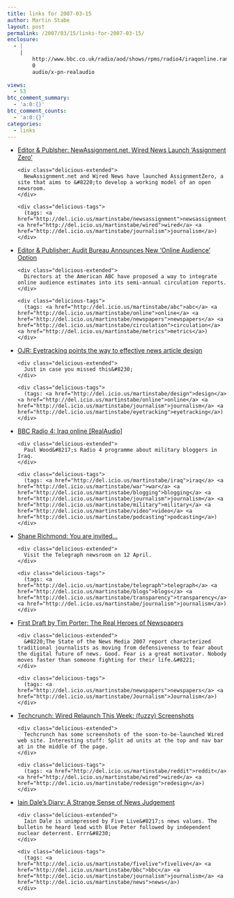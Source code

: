 ```yaml
---
title: links for 2007-03-15
author: Martin Stabe
layout: post
permalink: /2007/03/15/links-for-2007-03-15/
enclosure:
  - |
    |
        http://www.bbc.co.uk/radio/aod/shows/rpms/radio4/iraqonline.ram
        0
        audio/x-pn-realaudio
        
views:
  - 53
btc_comment_summary:
  - 'a:0:{}'
btc_comment_counts:
  - 'a:0:{}'
categories:
  - links
---
```

<ul class="delicious">
  <li>
    <div class="delicious-link">
      <a href="http://www.editorandpublisher.com/eandp/news/article_display.jsp?vnu_content_id=1003557861">Editor & Publsher: NewAssignment.net, Wired News Launch &#8216;Assignment Zero&#8217;</a>
    </div>
    
    <div class="delicious-extended">
      NewAssignment.net and Wired News have launched AssignmentZero, a site that aims to &#8220;to develop a working model of an open newsroom.
    </div>
    
    <div class="delicious-tags">
      (tags: <a href="http://del.icio.us/martinstabe/newsassignment">newsassignment</a> <a href="http://del.icio.us/martinstabe/wired">wired</a> <a href="http://del.icio.us/martinstabe/journalism">journalism</a>)
    </div>
  </li>
  
  <li>
    <div class="delicious-link">
      <a href="http://editorandpublisher.com/eandp/news/article_display.jsp?vnu_content_id=1003557348&#038;imw=Y">Editor & Publisher: Audit Bureau Announces New &#8216;Online Audience&#8217; Option</a>
    </div>
    
    <div class="delicious-extended">
      Directors at the American ABC have proposed a way to integrate online audience estimates into its semi-annual circulation reports.
    </div>
    
    <div class="delicious-tags">
      (tags: <a href="http://del.icio.us/martinstabe/abc">abc</a> <a href="http://del.icio.us/martinstabe/online">online</a> <a href="http://del.icio.us/martinstabe/newspapers">newspapers</a> <a href="http://del.icio.us/martinstabe/circulation">circulation</a> <a href="http://del.icio.us/martinstabe/metrics">metrics</a>)
    </div>
  </li>
  
  <li>
    <div class="delicious-link">
      <a href="http://www.ojr.org/ojr/stories/070312ruel/">OJR: Eyetracking points the way to effective news article design</a>
    </div>
    
    <div class="delicious-extended">
      Just in case you missed this&#8230;
    </div>
    
    <div class="delicious-tags">
      (tags: <a href="http://del.icio.us/martinstabe/design">design</a> <a href="http://del.icio.us/martinstabe/online">online</a> <a href="http://del.icio.us/martinstabe/journalism">journalism</a> <a href="http://del.icio.us/martinstabe/eyetracking">eyetracking</a>)
    </div>
  </li>
  
  <li>
    <div class="delicious-link">
      <a href="http://www.bbc.co.uk/radio/aod/shows/rpms/radio4/iraqonline.ram">BBC Radio 4: Iraq online [RealAudio]</a>
    </div>
    
    <div class="delicious-extended">
      Paul Wood&#8217;s Radio 4 programme about military bloggers in Iraq.
    </div>
    
    <div class="delicious-tags">
      (tags: <a href="http://del.icio.us/martinstabe/iraq">iraq</a> <a href="http://del.icio.us/martinstabe/war">war</a> <a href="http://del.icio.us/martinstabe/blogging">blogging</a> <a href="http://del.icio.us/martinstabe/journalism">journalism</a> <a href="http://del.icio.us/martinstabe/military">military</a> <a href="http://del.icio.us/martinstabe/video">video</a> <a href="http://del.icio.us/martinstabe/podcasting">podcasting</a>)
    </div>
  </li>
  
  <li>
    <div class="delicious-link">
      <a href="http://blogs.telegraph.co.uk/technology/shanerichmond/mar07/invite.htm">Shane Richmond: You are invited&#8230;</a>
    </div>
    
    <div class="delicious-extended">
      Visit the Telegraph newsroom on 12 April.
    </div>
    
    <div class="delicious-tags">
      (tags: <a href="http://del.icio.us/martinstabe/telegraph">telegraph</a> <a href="http://del.icio.us/martinstabe/blogs">blogs</a> <a href="http://del.icio.us/martinstabe/transparency">transparency</a> <a href="http://del.icio.us/martinstabe/journalism">journalism</a>)
    </div>
  </li>
  
  <li>
    <div class="delicious-link">
      <a href="http://www.timporter.com/firstdraft/archives/000572.html">First Draft by Tim Porter: The Real Heroes of Newspapers</a>
    </div>
    
    <div class="delicious-extended">
      &#8220;The State of the News Media 2007 report characterized traditional journalists as moving from defensiveness to fear about the digital future of news. Good. Fear is a great motivator. Nobody moves faster than someone fighting for their life.&#8221;
    </div>
    
    <div class="delicious-tags">
      (tags: <a href="http://del.icio.us/martinstabe/newspapers">newspapers</a> <a href="http://del.icio.us/martinstabe/Journalism">Journalism</a>)
    </div>
  </li>
  
  <li>
    <div class="delicious-link">
      <a href="http://www.techcrunch.com/2007/03/13/wired-relaunch-this-week-exclusive-fuzzy-screenshots/">Techcrunch: Wired Relaunch This Week: (fuzzy) Screenshots</a>
    </div>
    
    <div class="delicious-extended">
      Techcrunch has some screenshots of the soon-to-be-launched Wired web site. Interesting stuff: Split ad units at the top and nav bar at in the middle of the page.
    </div>
    
    <div class="delicious-tags">
      (tags: <a href="http://del.icio.us/martinstabe/reddit">reddit</a> <a href="http://del.icio.us/martinstabe/wired">wired</a> <a href="http://del.icio.us/martinstabe/redesign">redesign</a>)
    </div>
  </li>
  
  <li>
    <div class="delicious-link">
      <a href="http://iaindale.blogspot.com/2007/03/strange-sense-of-news-judgement.html">Iain Dale&#8217;s Diary: A Strange Sense of News Judgement</a>
    </div>
    
    <div class="delicious-extended">
      Iain Dale is unimpressed by Five Live&#8217;s news values. The bulletin he heard lead with Blue Peter followed by independent nuclear deterrent. Errr&#8230;
    </div>
    
    <div class="delicious-tags">
      (tags: <a href="http://del.icio.us/martinstabe/fivelive">fivelive</a> <a href="http://del.icio.us/martinstabe/bbc">bbc</a> <a href="http://del.icio.us/martinstabe/journalism">journalism</a> <a href="http://del.icio.us/martinstabe/news">news</a>)
    </div>
  </li>
</ul>